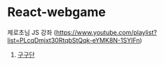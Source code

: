 # React-webgame
제로초님 JS 강좌 (https://www.youtube.com/playlist?list=PLcqDmjxt30RtqbStQqk-eYMK8N-1SYIFn)

<ol>
  <li><a href="#">구구단</a></li>
</ol>
